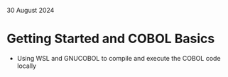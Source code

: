 30 August 2024

# Getting Started and COBOL Basics

- Using WSL and GNUCOBOL to compile and execute the COBOL code locally
